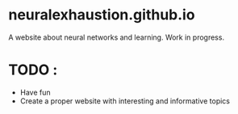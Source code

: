 # neuralexhaustion.github.io 

A website about neural networks and learning. Work in progress.

# TODO : 
- Have fun
- Create a proper website with interesting and informative topics

